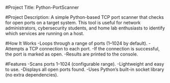 #Project Title: Python-PortScanner

#Project Description:
A simple Python-based TCP port scanner that checks for open ports on a target system. This tool is useful for network administrators, cybersecurity students, and home lab enthusiasts to identify which services are 
running on a host.  

#How It Works
-Loops through a range of ports (1–1024 by default).
-Attempts a TCP connection to each port.
-If the connection is successful, the port is marked as open.
-Results are printed to the console.

#Features
-Scans ports 1–1024 (configurable range).
-Lightweight and easy to use.
-Displays all open ports found.
-Uses Python’s built-in socket library (no extra dependencies).



